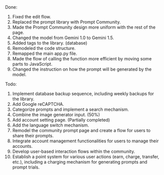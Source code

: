 Done:
1. Fixed the edit flow.
2. Replaced the prompt library with Prompt Community.
3. Made the Prompt Community design more uniform with the rest of the page.
4. Changed the model from Gemini 1.0 to Gemini 1.5.
5. Added tags to the library. (database)
6. Remodeled the code structure.
7. Remapped the main app.py file.
8. Made the flow of calling the function more efficient by moving some parts to JavaScript.
9. Changed the instruction on how the prompt will be generated by the model.

Todo:
1. Implement database backup sequence, including weekly backups for the library.
2. Add Google reCAPTCHA.
3. Categorize prompts and implement a search mechanism.
4. Combine the image generator input. (50%)
5. Add account setting page. (Partially completed)
6. Add the language switch mechanism.
7. Remodel the community prompt page and create a flow for users to share their prompts.
8. Integrate account management functionalities for users to manage their accounts.
9. Develop user-based interaction flows within the community.
10. Establish a point system for various user actions (earn, charge, transfer, etc.), including a charging mechanism for generating prompts and prompt trials.